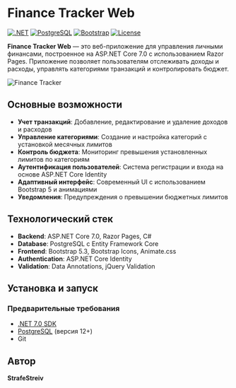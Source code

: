 # Finance Tracker Web

[![.NET](https://img.shields.io/badge/.NET-7.0-purple)](https://dotnet.microsoft.com/)
[![PostgreSQL](https://img.shields.io/badge/PostgreSQL-15-blue)](https://www.postgresql.org/)
[![Bootstrap](https://img.shields.io/badge/Bootstrap-5.3-blue)](https://getbootstrap.com/)
[![License](https://img.shields.io/badge/License-MIT-green)](LICENSE)

**Finance Tracker Web** — это веб-приложение для управления личными финансами, построенное на ASP.NET Core 7.0 с использованием Razor Pages. Приложение позволяет пользователям отслеживать доходы и расходы, управлять категориями транзакций и контролировать бюджет.

![Finance Tracker](https://img.shields.io/badge/Finance-Tracker-success)

##  Основные возможности

- **Учет транзакций**: Добавление, редактирование и удаление доходов и расходов
- **Управление категориями**: Создание и настройка категорий с установкой месячных лимитов
- **Контроль бюджета**: Мониторинг превышения установленных лимитов по категориям
- **Аутентификация пользователей**: Система регистрации и входа на основе ASP.NET Core Identity
- **Адаптивный интерфейс**: Современный UI с использованием Bootstrap 5 и анимациями
- **Уведомления**: Предупреждения о превышении бюджетных лимитов

## Технологический стек

- **Backend**: ASP.NET Core 7.0, Razor Pages, C#
- **Database**: PostgreSQL с Entity Framework Core
- **Frontend**: Bootstrap 5.3, Bootstrap Icons, Animate.css
- **Authentication**: ASP.NET Core Identity
- **Validation**: Data Annotations, jQuery Validation

##  Установка и запуск

### Предварительные требования

- [.NET 7.0 SDK](https://dotnet.microsoft.com/download/dotnet/7.0)
- [PostgreSQL](https://www.postgresql.org/download/) (версия 12+)
- Git


## Автор

**StrafeStreiv**
